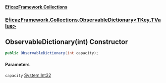 #### [EficazFramework.Collections](EficazFrameworkCollections.md 'EficazFramework Collections')
### [EficazFramework.Collections](EficazFrameworkCollections.md#EficazFramework.Collections 'EficazFramework.Collections').[ObservableDictionary&lt;TKey,TValue&gt;](EficazFramework.Collections/ObservableDictionary_TKey,TValue_.md 'EficazFramework.Collections.ObservableDictionary<TKey,TValue>')

## ObservableDictionary(int) Constructor

```csharp
public ObservableDictionary(int capacity);
```
#### Parameters

<a name='EficazFramework.Collections.ObservableDictionary_TKey,TValue_.ObservableDictionary(int).capacity'></a>

`capacity` [System.Int32](https://docs.microsoft.com/en-us/dotnet/api/System.Int32 'System.Int32')